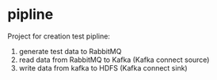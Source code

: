 # pipline

Project for creation test pipline: 
1) generate test data to RabbitMQ
2) read data from RabbitMQ to Kafka (Kafka connect source)
3) write data from kafka to HDFS (Kafka connect sink)
